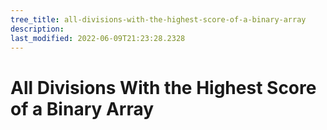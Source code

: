 ```yaml
---
tree_title: all-divisions-with-the-highest-score-of-a-binary-array
description: 
last_modified: 2022-06-09T21:23:28.2328
---
```


# All Divisions With the Highest Score of a Binary Array
